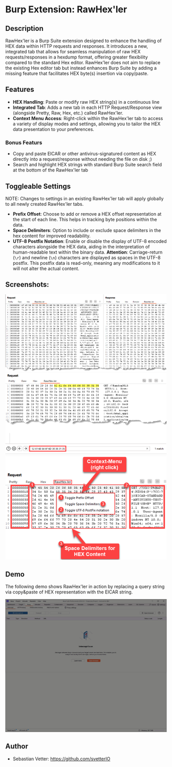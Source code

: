 # Burp Extension: RawHex'ler

## Description
RawHex'ler is a Burp Suite extension designed to enhance the handling of HEX data within HTTP requests and responses.
It introduces a new, integrated tab that allows for seamless manipulation of raw HEX requests/responses in a hexdump format, offering greater flexibility compared to the standard Hex editor.
RawHex'ler does not aim to replace the existing Hex editor tab but instead enhances Burp Suite by adding a missing feature that facilitates HEX byte(s) insertion via copy/paste.

## Features

- **HEX Handling**: Paste or modify raw HEX string(s) in a continuous line
- **Integrated Tab**: Adds a new tab in each HTTP Request/Response view (alongside Pretty, Raw, Hex, etc.) called RawHex'ler.
- **Context Menu Access**: Right-click within the RawHex'ler tab to access a variety of display modes and settings, allowing you to tailor the HEX data presentation to your preferences.

### Bonus Featurs

- Copy and paste EICAR or other antivirus-signatured content as HEX directly into a request/response without needing the file on disk ;)
- Search and highlight HEX strings with standard Burp Suite search field at the bottom of the RawHex'ler tab

## Toggleable Settings

NOTE: Changes to settings in an existing RawHex'ler tab will apply globally to all newly created RawHex'ler tabs.

- **Prefix Offset**: Choose to add or remove a HEX offset representation at the start of each line. This helps in tracking byte positions within the data.
- **Space Delimiters**: Option to include or exclude space delimiters in the hex content for improved readability.
- **UTF-8 Postfix Notation**: Enable or disable the display of UTF-8 encoded characters alongside the HEX data, aiding in the interpretation of human-readable text within the binary data.
  **Attention**: Carriage-return (`\r`) and newline (`\n`) characters are displayed as spaces in the UTF-8 postfix. This postfix data is read-only, meaning any modifications to it will not alter the actual content.

## Screenshots:

![Request and Response in RawHex'ler](request_response_RawHex-ler.png)
![Searching with HEX values in RawHex'ler](search_HEX_RawHex-ler.png)
![Context-Menu in RawHex'ler](contextmenu.png)

## Demo

The following demo shows RawHex'ler in action by replacing a query string via copy&paste of HEX representation with the EICAR string.

![Demo](RawHex-ler_in_action.gif)

## Author

- Sebastian Vetter: https://github.com/svetterIO
